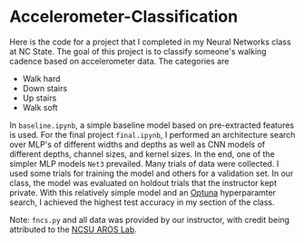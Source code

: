 # Accelerometer-Classification
Here is the code for a project that I completed in my Neural Networks class at NC State. The goal of this project is to classify someone's walking cadence based on accelerometer data. The categories are
- Walk hard
- Down stairs
- Up stairs
- Walk soft

In `baseline.ipynb`, a simple baseline model based on pre-extracted features is used. For the final project `final.ipynb`, I performed an architecture search over MLP's of different widths and depths as well as CNN models of different depths, channel sizes, and kernel sizes. In the end, one of the simpler MLP models `Net3` prevailed. Many trials of data were collected. I used some trials for training the model and others for a validation set. In our class, the model was evaluated on holdout trials that the instructor kept private. With this relatively simple model and an [Optuna](https://optuna.readthedocs.io/en/stable/) hyperparamter search, I achieved the highest test accuracy in my section of the class.

Note: `fncs.py` and all data was provided by our instructor, with credit being attributed to the [NCSU AROS Lab](https://research.ece.ncsu.edu/aros/).
